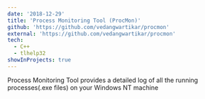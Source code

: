 ```yaml
---
date: '2018-12-29'
title: 'Process Monitoring Tool (ProcMon)'
github: 'https://github.com/vedangwartikar/procmon'
external: 'https://github.com/vedangwartikar/procmon'
tech:
  - C++
  - tlhelp32
showInProjects: true
---
```


Process Monitoring Tool provides a detailed log of all the running processes(.exe files) on your Windows NT machine
